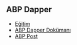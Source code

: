 ## ABP Dapper

- [Eğitim](https://www.youtube.com/watch?v=YFJ5qZzsMsI&list=PLBEMB-Eql15s3kaMvQ6pIobVk492a7s9j&index=19)
- [ABP Dapper Dokümanı](https://docs.abp.io/en/abp/latest/Dapper)
- [ABP Post]()
